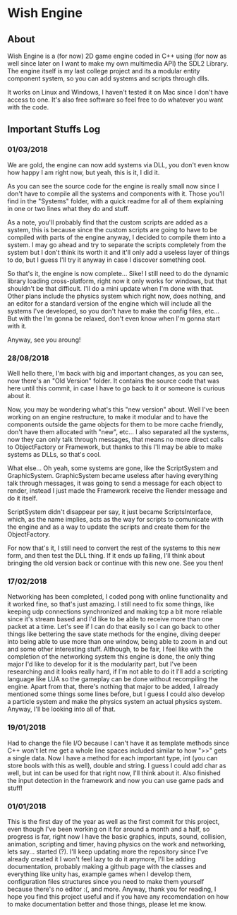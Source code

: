 # Wish Engine

## About

Wish Engine is a (for now) 2D game engine coded in C++ using (for now as well since later on I want to make my own multimedia API) the SDL2 Library.
The engine itself is my last college project and its a modular entity component system, so you can add systems and scripts through dlls.

It works on Linux and Windows, I haven't tested it on Mac since I don't have access to one. It's also free software so feel free to do whatever you want with 
the code.

## Important Stuffs Log

### 01/03/2018

We are gold, the engine can now add systems via DLL, you don't even know how happy I am right now, but yeah, this is it, I did it.

As you can see the source code for the engine is really small now since I don't have to compile all the systems and components with it. Those 
you'll find in the "Systems" folder, with a quick readme for all of them explaining in one or two lines what they do and stuff.

As a note, you'll probably find that the custom scripts are added as a system, this is because since the custom scripts are going to have to be 
compiled with parts of the engine anyway, I decided to compile them into a system. I may go ahead and try to separate the scripts completely from 
the system but I don't think its worth it and it'll only add a useless layer of things to do, but I guess I'll try it anyway in case I discover 
something cool.

So that's it, the engine is now complete... Sike! I still need to do the dynamic library loading cross-platform, right now it only works for windows, 
but that shouldn't be that difficult. I'll do a mini update when I'm done with that. Other plans include the physics system which right now, does nothing, 
and an editor for a standard version of the engine which will include all the systems I've developed, so you don't have to make the config files, etc... But 
with the I'm gonna be relaxed, don't even know when I'm gonna start with it.

Anyway, see you aroung!

### 28/08/2018

Well hello there, I'm back with big and important changes, as you can see, now there's an "Old Version" folder. It contains the source code that was here until 
this commit, in case I have to go back to it or someone is curious about it.

Now, you may be wondering what's this "new version" about. Well I've been working on an engine restructure, to make it modular and to have the components outside 
the game objects for them to be more cache friendly, don't have them allocated with "new", etc... I also separated all the systems, now they can only talk 
through messages, that means no more direct calls to ObjectFactory or Framework, but thanks to this I'll may be able to make systems as DLLs, so that's cool.

What else... Oh yeah, some systems are gone, like the ScriptSystem and GraphicSystem. GraphicSystem became useless after having everything talk through messages, 
it was going to send a message for each object to render, instead I just made the Framework receive the Render message and do it itself.

ScriptSystem didn't disappear per say, it just became ScriptsInterface, which, as the name implies, acts as the way for scripts to comunicate with the engine and 
as a way to update the scripts and create them for the ObjectFactory.

For now that's it, I still need to convert the rest of the systems to this new form, and then test the DLL thing. If it ends up failing, I'll think about bringing 
the old version back or continue with this new one. See you then!

### 17/02/2018

Networking has been completed, I coded pong with online functionality and it worked fine, so that's just amazing. I still need to fix some things, like keeping 
udp connections synchronized and making tcp a bit more reliable since it's stream based and I'd like to be able to receive more than one packet at a time. Let's 
see if I can do that easily so I can go back to other things like bettering the save state methods for the engine, diving deeper into being able to use more 
than one window, being able to zoom in and out and some other interesting stuff. Although, to be fair, I feel like with the completion of the networking system 
this engine is done, the only thing major I'd like to develop for it is the modularity part, but I've been researching and it looks really hard, if I'm not able 
to do it I'll add a scripting language like LUA so the gameplay can be done without recompiling the engine. Apart from that, there's nothing that major to be added, 
I already mentioned some things some lines before, but I guess I could also develop a particle system and make the physics system an actual physics system. Anyway, 
I'll be looking into all of that.

### 19/01/2018

Had to change the file I/O because I can't have it as template methods since C++ won't let me get a whole line spaces included similar to how ">>" gets a single
data. Now I have a method for each important type, int (you can store bools with this as well), double and string. I guess I could add char as well, but int can
be used for that right now, I'll think about it.
Also finished the input detection in the framework and now you can use game pads and stuff!

### 01/01/2018

This is the first day of the year as well as the first commit for this project, even though I've been working on it for around a month and a half, so 
progress is far, right now I have the basic graphics, inputs, sound, collision, animation, scripting and timer, having physics on the work and networking,
lets say... started (?). I'll keep updating more the repository since I've already created it I won't feel lazy to do it anymore, I'll be adding documentation,
probably making a github page with the classes and everything like unity has, example games when I develop them, configuration files structures since you need 
to make them yourself because there's no editor :(, and more. Anyway, thank you for reading, I hope you find this project useful and if you have any recomendation 
on how to make documentation better and those things, please let me know.